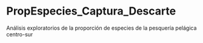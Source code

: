 # PropEspecies_Captura_Descarte
Análisis exploratorios de la proporción de especies de la pesquería pelágica centro-sur
